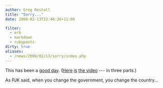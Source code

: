 ```yaml
---
author: Greg Restall
title: "Sorry..."
date: 2008-02-13T22:40:20+11:00

filter:
  - erb
  - markdown
  - rubypants
dirty: true
aliases: 
  - /news/2008/02/13/sorry/index.php
---
```


This has been a [good day](http://petermartin.blogspot.com/2008/02/prime-ministers-gripping-well-judged.html). ([Here](http://www.youtube.com/watch?v=SUVnAp4lXfI) [is](http://www.youtube.com/watch?v=1k0597GfXFQ) [the video](http://www.youtube.com/watch?v=1k0597GfXFQ) --- in three parts.)

As PJK said, when you change the government, you change the country...



